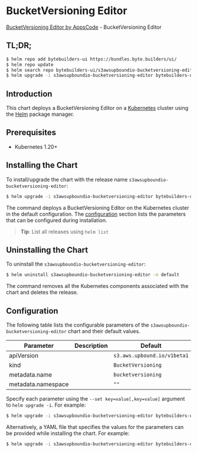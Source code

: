 # BucketVersioning Editor

[BucketVersioning Editor by AppsCode](https://byte.builders) - BucketVersioning Editor

## TL;DR;

```bash
$ helm repo add bytebuilders-ui https://bundles.byte.builders/ui/
$ helm repo update
$ helm search repo bytebuilders-ui/s3awsupboundio-bucketversioning-editor --version=v0.4.18
$ helm upgrade -i s3awsupboundio-bucketversioning-editor bytebuilders-ui/s3awsupboundio-bucketversioning-editor -n default --create-namespace --version=v0.4.18
```

## Introduction

This chart deploys a BucketVersioning Editor on a [Kubernetes](http://kubernetes.io) cluster using the [Helm](https://helm.sh) package manager.

## Prerequisites

- Kubernetes 1.20+

## Installing the Chart

To install/upgrade the chart with the release name `s3awsupboundio-bucketversioning-editor`:

```bash
$ helm upgrade -i s3awsupboundio-bucketversioning-editor bytebuilders-ui/s3awsupboundio-bucketversioning-editor -n default --create-namespace --version=v0.4.18
```

The command deploys a BucketVersioning Editor on the Kubernetes cluster in the default configuration. The [configuration](#configuration) section lists the parameters that can be configured during installation.

> **Tip**: List all releases using `helm list`

## Uninstalling the Chart

To uninstall the `s3awsupboundio-bucketversioning-editor`:

```bash
$ helm uninstall s3awsupboundio-bucketversioning-editor -n default
```

The command removes all the Kubernetes components associated with the chart and deletes the release.

## Configuration

The following table lists the configurable parameters of the `s3awsupboundio-bucketversioning-editor` chart and their default values.

|     Parameter      | Description |                Default                 |
|--------------------|-------------|----------------------------------------|
| apiVersion         |             | <code>s3.aws.upbound.io/v1beta1</code> |
| kind               |             | <code>BucketVersioning</code>          |
| metadata.name      |             | <code>bucketversioning</code>          |
| metadata.namespace |             | <code>""</code>                        |


Specify each parameter using the `--set key=value[,key=value]` argument to `helm upgrade -i`. For example:

```bash
$ helm upgrade -i s3awsupboundio-bucketversioning-editor bytebuilders-ui/s3awsupboundio-bucketversioning-editor -n default --create-namespace --version=v0.4.18 --set apiVersion=s3.aws.upbound.io/v1beta1
```

Alternatively, a YAML file that specifies the values for the parameters can be provided while
installing the chart. For example:

```bash
$ helm upgrade -i s3awsupboundio-bucketversioning-editor bytebuilders-ui/s3awsupboundio-bucketversioning-editor -n default --create-namespace --version=v0.4.18 --values values.yaml
```
